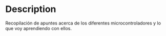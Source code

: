# Description

Recopilación de apuntes acerca de los diferentes microcontroladores y lo que voy aprendiendo con ellos.
